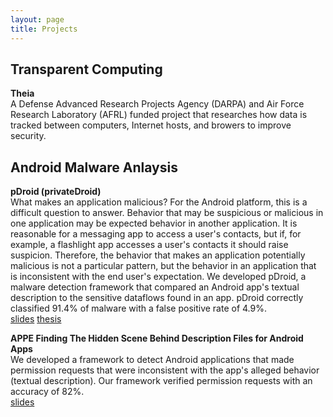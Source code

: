 ```yaml
---
layout: page
title: Projects
---
```


## __Transparent Computing__

__Theia__  
A Defense Advanced Research Projects Agency (DARPA) and Air Force Research Laboratory (AFRL) funded project that researches how data is tracked between computers, Internet hosts, and browers to improve security.


## __Android Malware Anlaysis__

__pDroid (privateDroid)__  
What makes an application malicious? For the Android platform, this is a difficult question to answer. Behavior that may be suspicious or malicious in one application may be expected behavior in another application. It is reasonable for a messaging app to access a user's contacts, but if, for example, a flashlight app accesses a user's contacts it should raise suspicion. Therefore, the behavior that makes an application potentially malicious is not a particular pattern, but the behavior in an application that is inconsistent with the end user's expectation. We developed pDroid, a malware detection framework that compared an Android app's textual description to the sensitive dataflows found in an app. pDroid correctly classified 91.4% of malware with a false positive rate of 4.9%.  
[slides][pDroid_slides] [thesis][pDroid]

__APPE  Finding The Hidden Scene Behind Description Files for Android Apps__  
We developed a framework to detect Android applications that made permission requests that were inconsistent with the app's alleged behavior (textual description). Our framework verified permission requests with an accuracy of 82%.  
[slides][APPE_PRESENTATION]

[appe_poster]: [APPE] "APPE"
[appe_presentation]: [APPE_PRES] "APPE_PRESENTATION"
[pDroid]: [pDroid] "pDroid"
[pDroid_slides]: [pDroid_slides] "pDroid_slides"
